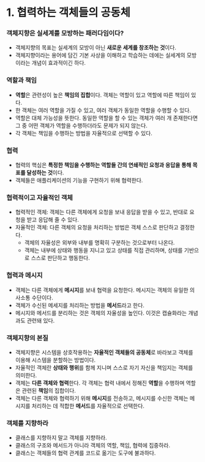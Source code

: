 # 1. 협력하는 객체들의 공동체

### 객체지향은 실세계를 모방하는 패러다임이다?

* 객체지향의 목표는 실세계의 모방이 아닌 **새로운 세계를 창조하는 것**이다.
* 객체지향이라는 용어에 담긴 기본 사상을 이해하고 학습하는 데에는 실세계의 모방이라는 개념이 효과적이긴 하다.

### 역할과 책임

* **역할**은 관련성이 높은 **책임의 집합**이다. 객체는 역할이 있고 역할에 따른 책임이 있다.
* 한 객체는 여러 역할을 가질 수 있고, 여러 객체가 동일한 역할을 수행할 수 있다.
* 역할은 대체 가능성을 뜻한다. 동일한 역할을 할 수 있는 객체가 여러 개 존재한다면 그 중 어떤 객체가 역할을 수행하더라도 문제가 되지 않는다.
* 각 객체는 책임을 수행하는 방법을 자율적으로 선택할 수 있다.

### 협력

* 협력의 핵심은 **특정한 책임을 수행하는 역할들 간의 연쇄적인 요청과 응답을 통해 목표를 달성하는 것**이다.
* 객체들은 애플리케이션의 기능을 구현하기 위해 협력한다.

### 협력적이고 자율적인 객체

* 협력적인 객체: 객체는 다른 객체에게 요청을 보내 응답을 받을 수 있고, 반대로 요청을 받고 응답해 줄 수 있다.
* 자율적인 객체: 다른 객체의 요청을 처리하는 방법은 객체 스스로 판단하고 결정한다.
  * 객체의 자율성은 외부와 내부를 명확히 구분하는 것으로부터 나온다.
  * 객체는 내부에 상태와 행동을 지니고 있고 상태를 직접 관리하며, 상태를 기반으로 스스로 판단하고 행동한다.

### 협력과 메시지

* 객체는 다른 객체에게 **메시지**를 보내 협력을 요청한다. 메시지는 객체의 유일한 의사소통 수단이다.
* 객체가 수신된 메세지를 처리하는 방법을 **메서드**라고 한다.
* 메시지와 메서드를 분리하는 것은 객체의 자율성을 높인다. 이것은 캡슐화라는 개념과도 관련돼 있다.

### 객체지향의 본질

* 객체지향은 시스템을 상호작용하는 **자율적인 객체들의 공동체**로 바라보고 객체를 이용해 시스템을 분할하는 방법이다.
* 자율적인 객체란 **상태와 행위**를 함께 지니며 스스로 자기 자신을 책임지는 객체를 의미한다.
* 객체는 **다른 객체와 협력**한다. 각 객체는 협력 내에서 정해진 **역할**을 수행하며 역할은 관련된 **책임**의 집합이다.
* 객체는 다른 객체와 협력하기 위해 **메시지**를 전송하고, 메시지를 수신한 객체는 메시지를 처리하는 데 적합한 **메서드**를 자율적으로 선택한다.

### 객체를 지향하라

* 클래스를 지향하지 말고 객체를 지향하라.
* 클래스의 구조와 메서드가 아니라 객체의 역할, 책임, 협력에 집중하라.
* 클래스는 객체들의 협력 관계를 코드로 옮기는 도구에 불과하다.

